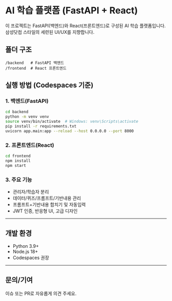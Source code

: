 # AI 학습 플랫폼 (FastAPI + React)

이 프로젝트는 FastAPI(백엔드)와 React(프론트엔드)로 구성된 AI 학습 플랫폼입니다. 삼성닷컴 스타일의 세련된 UI/UX를 지향합니다.

## 폴더 구조

```
/backend   # FastAPI 백엔드
/frontend  # React 프론트엔드
```

## 실행 방법 (Codespaces 기준)

### 1. 백엔드(FastAPI)
```bash
cd backend
python -m venv venv
source venv/bin/activate  # Windows: venv\Scripts\activate
pip install -r requirements.txt
uvicorn app.main:app --reload --host 0.0.0.0 --port 8000
```

### 2. 프론트엔드(React)
```bash
cd frontend
npm install
npm start
```

### 3. 주요 기능
- 관리자/학습자 분리
- 데이터/퀴즈/프롬프트/기반내용 관리
- 프롬프트+기반내용 합치기 및 자동입력
- JWT 인증, 반응형 UI, 고급 디자인

---

## 개발 환경
- Python 3.9+
- Node.js 18+
- Codespaces 권장

---

## 문의/기여
이슈 또는 PR로 자유롭게 의견 주세요. 